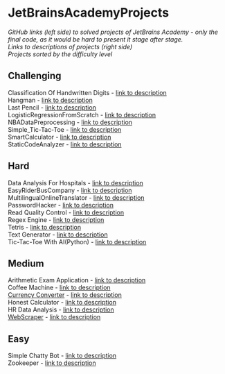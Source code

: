 # JetBrainsAcademyProjects
_GitHub links (left side) to solved projects of JetBrains Academy - only the final code, as it would be hard to present it stage after stage._  
_Links to descriptions of projects (right side)_  
_Projects sorted by the difficulty level_  

## Challenging
Classification Of Handwritten Digits - [link to description](https://hyperskill.org/projects/205?category=1&track=28)  
Hangman - [link to description](https://hyperskill.org/projects/69?category=1&track=6)  
Last Pencil - [link to description](https://hyperskill.org/projects/258?category=1&track=6)  
LogisticRegressionFromScratch - [link to description](https://hyperskill.org/projects/219?category=1&track=42)  
NBADataPreprocessing - [link to description](https://hyperskill.org/projects/285)  
Simple_Tic-Tac-Toe - [link to description](https://hyperskill.org/projects/73?category=1&track=6)  
SmartCalculator - [link to description](https://hyperskill.org/projects/74?category=1&track=2)  
StaticCodeAnalyzer - [link to description](https://hyperskill.org/projects/112?category=1&track=2)  


## Hard
Data Analysis For Hospitals - [link to description](https://hyperskill.org/projects/152?category=1&track=28)  
EasyRiderBusCompany - [link to description](https://hyperskill.org/projects/128?category=1&track=2)  
MultilingualOnlineTranslator - [link to description](https://hyperskill.org/projects/99?category=1&track=2)  
PasswordHacker - [link to description](https://hyperskill.org/projects/80?category=1&track=2)  
Read Quality Control - [link to description](https://hyperskill.org/projects/235)  
Regex Engine - [link to description](https://hyperskill.org/projects/114?category=1&track=58)  
Tetris - [link to description](https://hyperskill.org/projects/147?category=1&track=58)  
Text Generator - [link to description](https://hyperskill.org/projects/134?category=1&track=10)  
Tic-Tac-Toe With AI(Python) - [link to description](https://hyperskill.org/projects/82?category=1&track=58)  


## Medium
Arithmetic Exam Application - [link to description](https://hyperskill.org/projects/173?category=1&track=2)  
Coffee Machine - [link to description](https://hyperskill.org/projects/68?category=1&track=10)  
[Currency Converter](https://github.com/czubert/JetBrainsAcademyProjects/tree/master/CurrencyConverter) - [link to description](https://hyperskill.org/projects/157)  
Honest Calculator - [link to description](https://hyperskill.org/projects/208?category=1&track=2)  
HR Data Analysis - [link to description](https://hyperskill.org/projects/268?category=1&track=42)  
[WebScraper](https://github.com/czubert/JetBrainsAcademyProjects/tree/master/WebScraper) - [link to description](https://hyperskill.org/projects/145)  


## Easy
Simple Chatty Bot - [link to description](https://hyperskill.org/projects/97?category=1&track=58)  
Zookeeper - [link to description](https://hyperskill.org/projects/98?category=1&track=58)  
